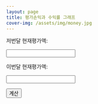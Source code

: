 ```yaml
---
layout: page
title: 평가손익과 수익률 그래프
cover-img: /assets/img/money.jpg
---
```


<html>
<head>
  <title>평가손익 그래프</title>
  <script src="https://cdn.jsdelivr.net/npm/chart.js"></script>
</head>
<body>
  <canvas id="profitChart" width="400" height="200"></canvas>

  <p><label for="previousValue">저번달 현재평가액:</label></p>
  <input type="number" id="previousValue">

  <p><label for="currentValue">이번달 현재평가액:</label></p>
  <input type="number" id="currentValue">

  <p><button onclick="calculateProfit()">계산</button></p>

  <script>
    function calculateProfit() {
      var previousValue = parseFloat(document.getElementById('previousValue').value);
      var currentValue = parseFloat(document.getElementById('currentValue').value);

      var profit = currentValue - previousValue;
      var profitPercentage = (profit / previousValue) * 100;

      var ctx = document.getElementById('profitChart').getContext('2d');
      var chart = new Chart(ctx, {
        type: 'bar',
        data: {
          labels: ['평가손익', '수익률'],
          datasets: [{
            label: '평가손익과 수익률',
            data: [profit, profitPercentage],
            backgroundColor: [
              'rgba(54, 162, 235, 0.2)', // 평가손익 색상
              'rgba(75, 192, 192, 0.2)', // 수익률 색상
            ],
            borderColor: [
              'rgba(54, 162, 235, 1)', // 평가손익 테두리 색상
              'rgba(75, 192, 192, 1)', // 수익률 테두리 색상
            ],
            borderWidth: 1
          }]
        },
        options: {
          scales: {
            y: {
              beginAtZero: true
            }
          }
        }
      });
    }
  </script>
</body>
</html>

